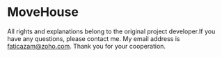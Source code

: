 # MoveHouse
All rights and explanations belong to the original project developer.If you have any questions, please contact me. My email address is faticazam@zoho.com. Thank you for your cooperation.
